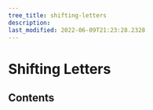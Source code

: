 ```yaml
---
tree_title: shifting-letters
description: 
last_modified: 2022-06-09T21:23:28.2328
---
```


# Shifting Letters

## Contents
